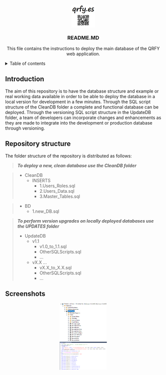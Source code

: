 <!-- PROJECT LOGO -->
<br />
<div align="center">
  <img src="images/qrfy.jpg" style="display: block;  margin-left: auto;  margin-right: auto;  width: 15%;">
  <h3 align="center">README.MD</h3>

  <p align="center">
    This file contains the instructions to deploy the main database of the QRFY web application.
    <br />
  </p>
</div>

<!-- TABLE OF CONTENTS -->
<details>
  <summary>Table of contents</summary>
  <ol>
    <li><a href="#introduction">Introduction</a></li>
    <li><a href="#structure">Repository structure</a></li>
    <li><a href="#screenshots">Screenshoots</a></li>
  </ol>
</details>

<!-- INTRODUCTION -->
## Introduction
<div id="introduction"></div>

The aim of this repository is to have the database structure and example or real working data available in order to be able to deploy the database in a local version for development in a few minutes. Through the SQL script structure of the CleanDB folder a complete and functional database can be deployed. Through the versioning SQL script structure in the UpdateDB folder, a team of developers can incorporate changes and enhancements as they are made to integrate into the development or production database through versioning.

<!-- STRUCTURE -->
## Repository structure
<div id="structure"></div>

The folder structure of the repository is distributed as follows:

> ***To deploy a new, clean database use the CleanDB folder***

> - CleanDB
>    - INSERTS
>        - 1.Users_Roles.sql
>        - 2.Users_Data.sql
>        - 3.Master_Tables.sql

> - BD
>     - 1.new_DB.sql

> ***To perform version upgrades on locally deployed databases use the UPDATES folder***
> - UpdateDB
>     - v1.1
>         - v1.0_to_1.1.sql
>         - OtherSQLScripts.sql
>         - ...
>     - vX.X ...
>         - vX.X_to_X.X.sql
>         - OtherSQLScripts.sql
>         - ...

<!-- SCREENSHOTS -->
## Screenshots
<div id="screenshots"></div>

<div id="block" align="center">
    <div class="inline-block" style="display: inline-block; width: 30%">
        <img src="images/SQLServer-1.png">
    </div>
    <br>
    <div class="inline-block" style="display: inline-block; width: 30%">
        <img src="images/SQLServer-2.png">
    </div>
    <br>
</div>
